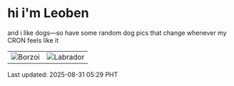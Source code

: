 # hi i'm Leoben

and i like dogs—so have some random dog pics that change whenever my CRON feels like it

|  |  |
|--------|----------|
| ![Borzoi](https://random-dog-vercel.vercel.app/api/random-borzoi?v=1756589356) | ![Labrador](https://random-dog-vercel.vercel.app/api/random-labrador?v=1756589356) |

Last updated: 2025-08-31 05:29 PHT
